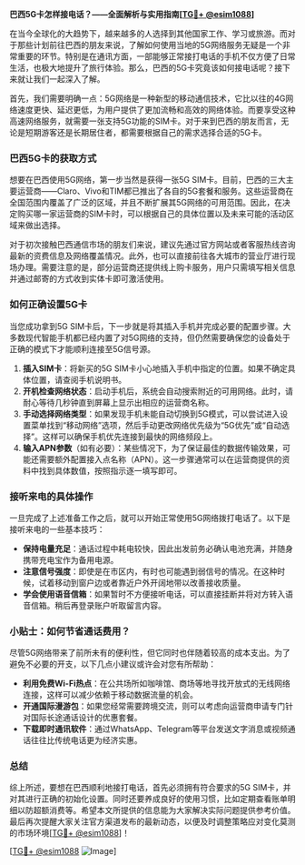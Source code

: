 **巴西5G卡怎样接电话？——全面解析与实用指南[[TG💪+ @esim1088](https://t.me/s/esim1088)]**

在当今全球化的大趋势下，越来越多的人选择到其他国家工作、学习或旅游。而对于那些计划前往巴西的朋友来说，了解如何使用当地的5G网络服务无疑是一个非常重要的环节。特别是在通讯方面，一部能够正常接打电话的手机不仅方便了日常生活，也极大地提升了旅行体验。那么，巴西的5G卡究竟该如何接电话呢？接下来就让我们一起深入了解。

首先，我们需要明确一点：5G网络是一种新型的移动通信技术，它比以往的4G网络速度更快、延迟更低，为用户提供了更加流畅和高效的网络体验。而要享受这种高速网络服务，就需要一张支持5G功能的SIM卡。对于来到巴西的朋友而言，无论是短期游客还是长期居住者，都需要根据自己的需求选择合适的5G卡。

### 巴西5G卡的获取方式

想要在巴西使用5G网络，第一步当然是获得一张5G SIM卡。目前，巴西的三大主要运营商——Claro、Vivo和TIM都已推出了各自的5G套餐和服务。这些运营商在全国范围内覆盖了广泛的区域，并且不断扩展其5G网络的可用范围。因此，在决定购买哪一家运营商的SIM卡时，可以根据自己的具体位置以及未来可能的活动区域来做出选择。

对于初次接触巴西通信市场的朋友们来说，建议先通过官方网站或者客服热线咨询最新的资费信息及网络覆盖情况。此外，也可以直接前往各大城市的营业厅进行现场办理。需要注意的是，部分运营商还提供线上购卡服务，用户只需填写相关信息并通过邮寄的方式收到实体卡即可激活使用。

### 如何正确设置5G卡

当您成功拿到5G SIM卡后，下一步就是将其插入手机并完成必要的配置步骤。大多数现代智能手机都已经内置了对5G网络的支持，但仍然需要确保您的设备处于正确的模式下才能顺利连接至5G信号源。

1. **插入SIM卡**：将新买的5G SIM卡小心地插入手机中指定的位置。如果不确定具体位置，请查阅手机说明书。
2. **开机检查网络状态**：启动手机后，系统会自动搜索附近的可用网络。此时，请耐心等待几秒钟直到屏幕上显示出相应的运营商名称。
3. **手动选择网络类型**：如果发现手机未能自动切换到5G模式，可以尝试进入设置菜单找到“移动网络”选项，然后手动更改网络优先级为“5G优先”或“自动选择”。这样可以确保手机优先连接到最快的网络频段上。
4. **输入APN参数**（如有必要）：某些情况下，为了保证最佳的数据传输效果，可能还需要额外配置接入点名称（APN）。这一步骤通常可以在运营商提供的资料中找到具体数值，按照指示逐一填写即可。

### 接听来电的具体操作

一旦完成了上述准备工作之后，就可以开始正常使用5G网络拨打电话了。以下是接听来电的一些基本技巧：

- **保持电量充足**：通话过程中耗电较快，因此出发前务必确认电池充满，并随身携带充电宝作为备用电源。
- **注意信号强度**：即使是在市区内，有时也可能遇到弱信号的情况。在这种时候，试着移动到窗户边或者靠近户外开阔地带以改善接收质量。
- **学会使用语音信箱**：如果暂时不方便接听电话，可以直接挂断并将对方转入语音信箱。稍后再登录账户听取留言内容。

### 小贴士：如何节省通话费用？

尽管5G网络带来了前所未有的便利性，但它同时也伴随着较高的成本支出。为了避免不必要的开支，以下几点小建议或许会对您有所帮助：

- **利用免费Wi-Fi热点**：在公共场所如咖啡馆、商场等地寻找开放式的无线网络连接，这样可以减少依赖于移动数据流量的机会。
- **开通国际漫游包**：如果您经常需要跨境交流，则可以考虑向运营商申请专门针对国际长途通话设计的优惠套餐。
- **下载即时通讯软件**：通过WhatsApp、Telegram等平台发送文字消息或视频通话往往比传统电话更为经济实惠。

### 总结

综上所述，要想在巴西顺利地接打电话，首先必须拥有符合要求的5G SIM卡，并对其进行正确的初始化设置。同时还要养成良好的使用习惯，比如定期查看账单明细以防超额消费等。希望本文所提供的信息能为大家解决实际问题提供参考价值。最后再次提醒大家关注官方渠道发布的最新动态，以便及时调整策略应对变化莫测的市场环境[[TG💪+ @esim1088](https://t.me/s/esim1088)]！

[[TG💪+ @esim1088](https://t.me/s/esim1088) ![Image](https://i.postimg.cc/4NQfJmqS/Snipaste-2025-05-13-00-14-12.png)]